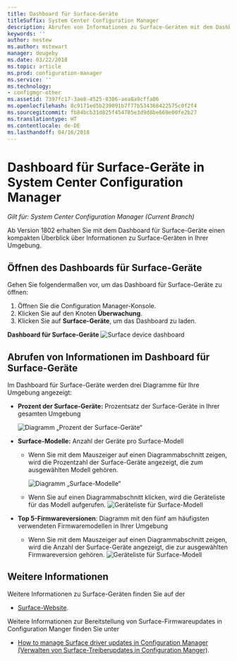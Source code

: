 ```yaml
---
title: Dashboard für Surface-Geräte
titleSuffix: System Center Configuration Manager
description: Abrufen von Informationen zu Surface-Geräten mit dem Dashboard
keywords: ''
author: mestew
ms.author: mstewart
manager: dougeby
ms.date: 03/22/2018
ms.topic: article
ms.prod: configuration-manager
ms.service: ''
ms.technology:
- configmgr-other
ms.assetid: 7397fc17-3ae8-4525-8386-aea8a9cffa06
ms.openlocfilehash: 8c9171ed5b239091b7f77b534368422575c0f2f4
ms.sourcegitcommit: fb84bcb31d825f454785e3d9d8be669e00fe2b27
ms.translationtype: HT
ms.contentlocale: de-DE
ms.lasthandoff: 04/16/2018
---
```

# <a name="surface-device-dashboard-in-system-center-configuration-manager"></a>Dashboard für Surface-Geräte in System Center Configuration Manager

*Gilt für: System Center Configuration Manager (Current Branch)*

Ab Version 1802 erhalten Sie mit dem Dashboard für Surface-Geräte einen kompakten Überblick über Informationen zu Surface-Geräten in Ihrer Umgebung. <!--1355788-->

## <a name="open-the-surface-device-dashboard"></a>Öffnen des Dashboards für Surface-Geräte

Gehen Sie folgendermaßen vor, um das Dashboard für Surface-Geräte zu öffnen: 

1. Öffnen Sie die Configuration Manager-Konsole. 
2. Klicken Sie auf den Knoten **Überwachung**. 
3. Klicken Sie auf **Surface-Geräte**, um das Dashboard zu laden.

**Dashboard für Surface-Geräte**
![Surface device dashboard](media\Surface-device-dashboard.PNG)



## <a name="reviewing-information-in-the-surface-device-dashboard"></a>Abrufen von Informationen im Dashboard für Surface-Geräte

Im Dashboard für Surface-Geräte werden drei Diagramme für Ihre Umgebung angezeigt: 

- **Prozent der Surface-Geräte:** Prozentsatz der Surface-Geräte in Ihrer gesamten Umgebung

    ![Diagramm „Prozent der Surface-Geräte“](media\Percent-Surface-Devices.PNG)
- **Surface-Modelle:** Anzahl der Geräte pro Surface-Modell 
    - Wenn Sie mit dem Mauszeiger auf einen Diagrammabschnitt zeigen, wird die Prozentzahl der Surface-Geräte angezeigt, die zum ausgewählten Modell gehören. 

         ![Diagramm „Surface-Modelle“](media\Surface-Models-Hover.PNG)
    - Wenn Sie auf einen Diagrammabschnitt klicken, wird die Geräteliste für das Modell aufgerufen. 
        ![Geräteliste für Surface-Modell](media\Surface-Model-Device-List.PNG)

- **Top 5-Firmwareversionen**: Diagramm mit den fünf am häufigsten verwendeten Firmwaremodellen in Ihrer Umgebung 
    - Wenn Sie mit dem Mauszeiger auf einen Diagrammabschnitt zeigen, wird die Anzahl der Surface-Geräte angezeigt, die zur ausgewählten Firmwareversion gehören. 
       ![Geräteliste für Surface-Modell](media\Surface-Firmware-Hover.PNG)


## <a name="more-information"></a>Weitere Informationen

Weitere Informationen zu Surface-Geräten finden Sie auf der
 - [Surface-Website]( https://go.microsoft.com/fwlink/?linkid=861998).
    
Weitere Informationen zur Bereitstellung von Surface-Firmwareupdates in Configuration Manger finden Sie unter
 - [How to manage Surface driver updates in Configuration Manager (Verwalten von Surface-Treiberupdates in Configuration Manger)]( https://support.microsoft.com/help/4098906).




